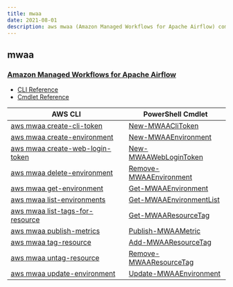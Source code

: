 ```yaml
---
title: mwaa
date: 2021-08-01
description: aws mwaa (Amazon Managed Workflows for Apache Airflow) command/cmdlet list.
---
```


## mwaa

### [Amazon Managed Workflows for Apache Airflow](https://aws.amazon.com/managed-workflows-for-apache-airflow/)

* [CLI Reference](https://docs.aws.amazon.com/cli/latest/reference/mwaa/index.html)
* [Cmdlet Reference](https://docs.aws.amazon.com/powershell/latest/reference/items/MWAA_cmdlets.html)

|AWS CLI|PowerShell Cmdlet|
|----|----|
|[aws mwaa create-cli-token](https://docs.aws.amazon.com/cli/latest/reference/mwaa/create-cli-token.html)|[New-MWAACliToken](https://docs.aws.amazon.com/powershell/latest/reference/items/New-MWAACliToken.html)|
|[aws mwaa create-environment](https://docs.aws.amazon.com/cli/latest/reference/mwaa/create-environment.html)|[New-MWAAEnvironment](https://docs.aws.amazon.com/powershell/latest/reference/items/New-MWAAEnvironment.html)|
|[aws mwaa create-web-login-token](https://docs.aws.amazon.com/cli/latest/reference/mwaa/create-web-login-token.html)|[New-MWAAWebLoginToken](https://docs.aws.amazon.com/powershell/latest/reference/items/New-MWAAWebLoginToken.html)|
|[aws mwaa delete-environment](https://docs.aws.amazon.com/cli/latest/reference/mwaa/delete-environment.html)|[Remove-MWAAEnvironment](https://docs.aws.amazon.com/powershell/latest/reference/items/Remove-MWAAEnvironment.html)|
|[aws mwaa get-environment](https://docs.aws.amazon.com/cli/latest/reference/mwaa/get-environment.html)|[Get-MWAAEnvironment](https://docs.aws.amazon.com/powershell/latest/reference/items/Get-MWAAEnvironment.html)|
|[aws mwaa list-environments](https://docs.aws.amazon.com/cli/latest/reference/mwaa/list-environments.html)|[Get-MWAAEnvironmentList](https://docs.aws.amazon.com/powershell/latest/reference/items/Get-MWAAEnvironmentList.html)|
|[aws mwaa list-tags-for-resource](https://docs.aws.amazon.com/cli/latest/reference/mwaa/list-tags-for-resource.html)|[Get-MWAAResourceTag](https://docs.aws.amazon.com/powershell/latest/reference/items/Get-MWAAResourceTag.html)|
|[aws mwaa publish-metrics](https://docs.aws.amazon.com/cli/latest/reference/mwaa/publish-metrics.html)|[Publish-MWAAMetric](https://docs.aws.amazon.com/powershell/latest/reference/items/Publish-MWAAMetric.html)|
|[aws mwaa tag-resource](https://docs.aws.amazon.com/cli/latest/reference/mwaa/tag-resource.html)|[Add-MWAAResourceTag](https://docs.aws.amazon.com/powershell/latest/reference/items/Add-MWAAResourceTag.html)|
|[aws mwaa untag-resource](https://docs.aws.amazon.com/cli/latest/reference/mwaa/untag-resource.html)|[Remove-MWAAResourceTag](https://docs.aws.amazon.com/powershell/latest/reference/items/Remove-MWAAResourceTag.html)|
|[aws mwaa update-environment](https://docs.aws.amazon.com/cli/latest/reference/mwaa/update-environment.html)|[Update-MWAAEnvironment](https://docs.aws.amazon.com/powershell/latest/reference/items/Update-MWAAEnvironment.html)|

